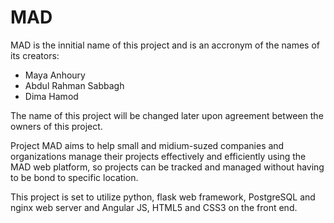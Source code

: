 # MAD

MAD is the innitial name of this project and is an accronym of the names of its creators:
* Maya Anhoury
* Abdul Rahman Sabbagh
* Dima Hamod

The name of this project will be changed later upon agreement between the owners of this project. 

Project MAD aims to help small and midium-suzed companies and organizations manage their projects effectively and efficiently using the MAD web platform, so projects can be tracked and managed without having to be bond to specific location.

This project is set to utilize python, flask web framework, PostgreSQL and nginx web server and Angular JS, HTML5 and CSS3 on the front end.